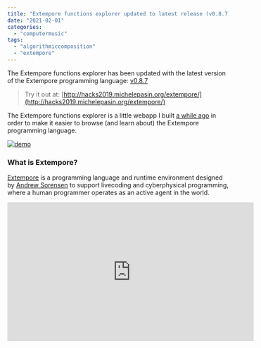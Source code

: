 ```yaml
---
title: "Extempore functions explorer updated to latest release (v0.8.7)"
date: "2021-02-01"
categories: 
  - "computermusic"
tags: 
  - "algorithmiccomposition"
  - "extempore"
---
```


The Extempore functions explorer has been updated with the latest version of the Extempore programming language: [v0.8.7](https://github.com/digego/extempore/tree/v0.8.7)

> Try it out at: [http://hacks2019.michelepasin.org/extempore/](http://hacks2019.michelepasin.org/extempore/)

The Extempore functions explorer is a little webapp I built [a while ago](http://www.michelepasin.org/projects/impromptudocs/) in order to make it easier to browse (and learn about) the Extempore programming language.

[![demo](/media/static/blog_img/xtm-explorer.gif)](/media/static/blog_img/xtm-explorer.gif)


### What is Extempore?

[Extempore](https://extemporelang.github.io/) is a programming language and runtime environment designed by [Andrew Sorensen](https://twitter.com/digego?lang=en) to support livecoding and cyberphysical programming, where a human programmer operates as an active agent in the world.

<iframe width="560" height="315" src="https://www.youtube.com/embed/yY1FSsUV-8c?controls=0" title="YouTube video player" frameborder="0" allow="accelerometer; autoplay; clipboard-write; encrypted-media; gyroscope; picture-in-picture" allowfullscreen></iframe>